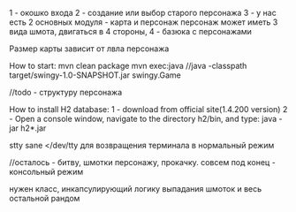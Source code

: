 1 - окошко входа
2 - создание или выбор старого персонажа
3 - у нас есть 2 основных модуля - карта и персонаж
персонаж может иметь 3 вида шмота, двигаться в 4 стороны, 
4 - базюка с персонажами



Размер карты зависит от лвла персонажа

How to start:
mvn clean package
mvn exec:java
//java -classpath target/swingy-1.0-SNAPSHOT.jar swingy.Game


//todo - структуру персонажа


How to install H2 database:
1 - download from official site(1.4.200 version)
2 - Open a console window, navigate to the directory h2/bin, and type:
    java -jar h2*.jar


stty sane </dev/tty для возвращения терминала в нормальный режим


//осталось - битву, шмотки персонажу, прокачку.
совсем под конец - консольный режим


нужен класс, инкапсулирующий логику выпадания шмоток и весь остальной рандом
